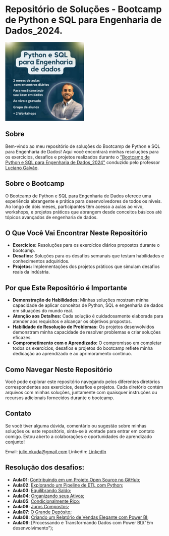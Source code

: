 # Repositório de Soluções - Bootcamp de Python e SQL para Engenharia de Dados_2024.



<img src="img\newphoto.png" align='center' alt="drawing" width="250" heigth="250"/>

## Sobre

Bem-vindo ao meu repositório de soluções do Bootcamp de Python e SQL para Engenharia de Dados! Aqui você encontrará minhas resoluções para os exercícios, desafios e projetos realizados durante o ["Bootcamp de Python e SQL para Engenharia de Dados_2024"](https://www.jornadadedados2024.com.br/) conduzido pelo professor [Luciano Galvão](https://www.linkedin.com/in/lucianovasconcelosf/).

## Sobre o Bootcamp

O Bootcamp de Python e SQL para Engenharia de Dados oferece uma experiência abrangente e prática para desenvolvedores de todos os níveis. Ao longo de dois meses, participantes têm acesso a aulas ao vivo, workshops, e projetos práticos que abrangem desde conceitos básicos até tópicos avançados de engenharia de dados.

## O Que Você Vai Encontrar Neste Repositório

- **Exercícios:** Resoluções para os exercícios diários propostos durante o bootcamp.
- **Desafios:** Soluções para os desafios semanais que testam habilidades e conhecimentos adquiridos.
- **Projetos:** Implementações dos projetos práticos que simulam desafios reais da indústria.

## Por que Este Repositório é Importante

- **Demonstração de Habilidades:** Minhas soluções mostram minha capacidade de aplicar conceitos de Python, SQL e engenharia de dados em situações do mundo real.
- **Atenção aos Detalhes:** Cada solução é cuidadosamente elaborada para atender aos requisitos e alcançar os objetivos propostos.
- **Habilidade de Resolução de Problemas:** Os projetos desenvolvidos demonstram minha capacidade de resolver problemas e criar soluções eficazes.
- **Comprometimento com o Aprendizado:** O compromisso em completar todos os exercícios, desafios e projetos do bootcamp reflete minha dedicação ao aprendizado e ao aprimoramento contínuo.

## Como Navegar Neste Repositório

Você pode explorar este repositório navegando pelos diferentes diretórios correspondentes aos exercícios, desafios e projetos. Cada diretório contém arquivos com minhas soluções, juntamente com quaisquer instruções ou recursos adicionais fornecidos durante o bootcamp.

## Contato

Se você tiver alguma dúvida, comentário ou sugestão sobre minhas soluções ou este repositório, sinta-se à vontade para entrar em contato comigo. Estou aberto a colaborações e oportunidades de aprendizado conjunto!

Email: julio.okuda@gmail.com
LinkedIn: [LinkedIn](lhttps://www.linkedin.com/in/juliookuda/)


## Resolução dos desafios:

* **Aula01**: [Contribuindo em um Projeto Open Source no GitHub](https://github.com/Jcnok/Santander-Bootcamp-Ciencia-de-Dados-com-Python/tree/main/DP1#desafio-contribuindo-em-um-projeto-open-source-no-github);
* **Aula02**: [Explorando um Pipeline de ETL com Python](https://github.com/Jcnok/Santander-Bootcamp-Ciencia-de-Dados-com-Python/tree/main/DP2#etl-e-an%C3%A1lise-de-gastos-dos-deputados-federais);
* **Aula03**: [Equilibrando Saldo](https://github.com/Jcnok/Santander-Bootcamp-Ciencia-de-Dados-com-Python/tree/main/DCs#desafio-equilibrando-saldo);
* **Aula04**: [Organizando seus Ativos](https://github.com/Jcnok/Santander-Bootcamp-Ciencia-de-Dados-com-Python/tree/main/DCs#desafio-organizando-seus-ativos);
* **Aula05**: [Condicionalmente Rico](https://github.com/Jcnok/Santander-Bootcamp-Ciencia-de-Dados-com-Python/tree/main/DCs#desafio-condicionalmente-rico);
* **Aula06**: [Juros Compostos](https://github.com/Jcnok/Santander-Bootcamp-Ciencia-de-Dados-com-Python/tree/main/DCs#desafio-juros-compostos);
* **Aula07**: [O Grande Depósito](https://github.com/Jcnok/Santander-Bootcamp-Ciencia-de-Dados-com-Python/tree/main/DCs#desafio-o-grande-dep%C3%B3sito);
* **Aula08**: [Criando um Relatório de Vendas Elegante com Power BI](https://github.com/Jcnok/Santander-Bootcamp-Ciencia-de-Dados-com-Python/tree/main/DP3#desafio-criando-um-relat%C3%B3rio-de-vendas-elegante-com-power-bi);
* **Aula09**: [Processando e Transformando Dados com Power BI]("Em desenvolvimento");